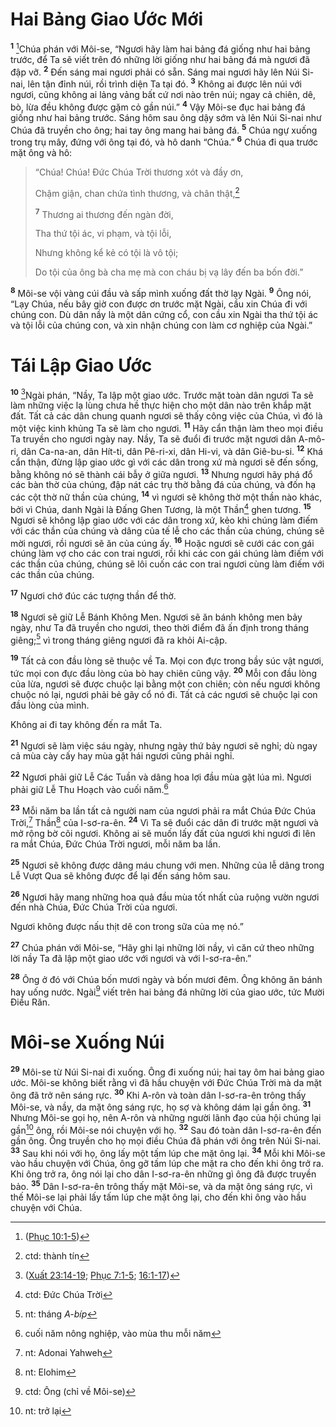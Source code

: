 # Hai Bảng Giao Ước Mới

<sup><b>1</b></sup> [^1@-7afe791c-0dfb-41df-ad7a-d05877d13095]Chúa phán với Môi-se, “Ngươi hãy làm hai bảng đá giống như hai bảng trước, để Ta sẽ viết trên đó những lời giống như hai bảng đá mà ngươi đã đập vỡ. <sup><b>2</b></sup> Ðến sáng mai ngươi phải có sẵn. Sáng mai ngươi hãy lên Núi Si-nai, lên tận đỉnh núi, rồi trình diện Ta tại đó. <sup><b>3</b></sup> Không ai được lên núi với ngươi, cũng không ai lảng vảng bất cứ nơi nào trên núi; ngay cả chiên, dê, bò, lừa đều không được gặm cỏ gần núi.” <sup><b>4</b></sup> Vậy Môi-se đục hai bảng đá giống như hai bảng trước. Sáng hôm sau ông dậy sớm và lên Núi Si-nai như Chúa đã truyền cho ông; hai tay ông mang hai bảng đá. <sup><b>5</b></sup> Chúa ngự xuống trong trụ mây, đứng với ông tại đó, và hô danh “Chúa.” <sup><b>6</b></sup> Chúa đi qua trước mặt ông và hô:

> “Chúa! Chúa! Ðức Chúa Trời thương xót và đầy ơn,
>
> Chậm giận, chan chứa tình thương, và chân thật,[^1-7afe791c-0dfb-41df-ad7a-d05877d13095]
>
> <sup><b>7</b></sup> Thương ai thương đến ngàn đời,
>
> Tha thứ tội ác, vi phạm, và tội lỗi,
>
> Nhưng không kể kẻ có tội là vô tội;
>
> Do tội của ông bà cha mẹ mà con cháu bị vạ lây đến ba bốn đời.”

<sup><b>8</b></sup> Môi-se vội vàng cúi đầu và sấp mình xuống đất thờ lạy Ngài. <sup><b>9</b></sup> Ông nói, “Lạy Chúa, nếu bây giờ con được ơn trước mặt Ngài, cầu xin Chúa đi với chúng con. Dù dân nầy là một dân cứng cổ, con cầu xin Ngài tha thứ tội ác và tội lỗi của chúng con, và xin nhận chúng con làm cơ nghiệp của Ngài.”

# Tái Lập Giao Ước

<sup><b>10</b></sup> [^2@-7afe791c-0dfb-41df-ad7a-d05877d13095]Ngài phán, “Nầy, Ta lập một giao ước. Trước mặt toàn dân ngươi Ta sẽ làm những việc lạ lùng chưa hề thực hiện cho một dân nào trên khắp mặt đất. Tất cả các dân chung quanh ngươi sẽ thấy công việc của Chúa, vì đó là một việc kinh khủng Ta sẽ làm cho ngươi. <sup><b>11</b></sup> Hãy cẩn thận làm theo mọi điều Ta truyền cho ngươi ngày nay. Nầy, Ta sẽ đuổi đi trước mặt ngươi dân A-mô-ri, dân Ca-na-an, dân Hít-ti, dân Pê-ri-xi, dân Hi-vi, và dân Giê-bu-si. <sup><b>12</b></sup> Khá cẩn thận, đừng lập giao ước gì với các dân trong xứ mà ngươi sẽ đến sống, bằng không nó sẽ thành cái bẫy ở giữa ngươi. <sup><b>13</b></sup> Nhưng ngươi hãy phá đổ các bàn thờ của chúng, đập nát các trụ thờ bằng đá của chúng, và đốn hạ các cột thờ nữ thần của chúng, <sup><b>14</b></sup> vì ngươi sẽ không thờ một thần nào khác, bởi vì Chúa, danh Ngài là Ðấng Ghen Tương, là một Thần[^2-7afe791c-0dfb-41df-ad7a-d05877d13095] ghen tương. <sup><b>15</b></sup> Ngươi sẽ không lập giao ước với các dân trong xứ, kẻo khi chúng làm điếm với các thần của chúng và dâng của tế lễ cho các thần của chúng, chúng sẽ mời ngươi, rồi ngươi sẽ ăn của cúng ấy. <sup><b>16</b></sup> Hoặc ngươi sẽ cưới các con gái chúng làm vợ cho các con trai ngươi, rồi khi các con gái chúng làm điếm với các thần của chúng, chúng sẽ lôi cuốn các con trai ngươi cùng làm điếm với các thần của chúng.

<sup><b>17</b></sup> Ngươi chớ đúc các tượng thần để thờ.

<sup><b>18</b></sup> Ngươi sẽ giữ Lễ Bánh Không Men. Ngươi sẽ ăn bánh không men bảy ngày, như Ta đã truyền cho ngươi, theo thời điểm đã ấn định trong tháng giêng;[^3-7afe791c-0dfb-41df-ad7a-d05877d13095] vì trong tháng giêng ngươi đã ra khỏi Ai-cập.

<sup><b>19</b></sup> Tất cả con đầu lòng sẽ thuộc về Ta. Mọi con đực trong bầy súc vật ngươi, tức mọi con đực đầu lòng của bò hay chiên cũng vậy. <sup><b>20</b></sup> Mỗi con đầu lòng của lừa, ngươi sẽ được chuộc lại bằng một con chiên; còn nếu ngươi không chuộc nó lại, ngươi phải bẻ gãy cổ nó đi. Tất cả các ngươi sẽ chuộc lại con đầu lòng của mình.

Không ai đi tay không đến ra mắt Ta.

<sup><b>21</b></sup> Ngươi sẽ làm việc sáu ngày, nhưng ngày thứ bảy ngươi sẽ nghỉ; dù ngay cả mùa cày cấy hay mùa gặt hái ngươi cũng phải nghỉ.

<sup><b>22</b></sup> Ngươi phải giữ Lễ Các Tuần và dâng hoa lợi đầu mùa gặt lúa mì. Ngươi phải giữ Lễ Thu Hoạch vào cuối năm.[^4-7afe791c-0dfb-41df-ad7a-d05877d13095]

<sup><b>23</b></sup> Mỗi năm ba lần tất cả người nam của ngươi phải ra mắt Chúa Ðức Chúa Trời,[^5-7afe791c-0dfb-41df-ad7a-d05877d13095] Thần[^6-7afe791c-0dfb-41df-ad7a-d05877d13095] của I-sơ-ra-ên. <sup><b>24</b></sup> Vì Ta sẽ đuổi các dân đi trước mặt ngươi và mở rộng bờ cõi ngươi. Không ai sẽ muốn lấy đất của ngươi khi ngươi đi lên ra mắt Chúa, Ðức Chúa Trời ngươi, mỗi năm ba lần.

<sup><b>25</b></sup> Ngươi sẽ không được dâng máu chung với men. Những của lễ dâng trong Lễ Vượt Qua sẽ không được để lại đến sáng hôm sau.

<sup><b>26</b></sup> Ngươi hãy mang những hoa quả đầu mùa tốt nhất của ruộng vườn ngươi đến nhà Chúa, Ðức Chúa Trời của ngươi.

Ngươi không được nấu thịt dê con trong sữa của mẹ nó.”

<sup><b>27</b></sup> Chúa phán với Môi-se, “Hãy ghi lại những lời nầy, vì căn cứ theo những lời nầy Ta đã lập một giao ước với ngươi và với I-sơ-ra-ên.”

<sup><b>28</b></sup> Ông ở đó với Chúa bốn mươi ngày và bốn mươi đêm. Ông không ăn bánh hay uống nước. Ngài[^7-7afe791c-0dfb-41df-ad7a-d05877d13095] viết trên hai bảng đá những lời của giao ước, tức Mười Ðiều Răn.

# Môi-se Xuống Núi

<sup><b>29</b></sup> Môi-se từ Núi Si-nai đi xuống. Ông đi xuống núi; hai tay ôm hai bảng giao ước. Môi-se không biết rằng vì đã hầu chuyện với Ðức Chúa Trời mà da mặt ông đã trở nên sáng rực. <sup><b>30</b></sup> Khi A-rôn và toàn dân I-sơ-ra-ên trông thấy Môi-se, và nầy, da mặt ông sáng rực, họ sợ và không dám lại gần ông. <sup><b>31</b></sup> Nhưng Môi-se gọi họ, nên A-rôn và những người lãnh đạo của hội chúng lại gần[^8-7afe791c-0dfb-41df-ad7a-d05877d13095] ông, rồi Môi-se nói chuyện với họ. <sup><b>32</b></sup> Sau đó toàn dân I-sơ-ra-ên đến gần ông. Ông truyền cho họ mọi điều Chúa đã phán với ông trên Núi Si-nai. <sup><b>33</b></sup> Sau khi nói với họ, ông lấy một tấm lúp che mặt ông lại. <sup><b>34</b></sup> Mỗi khi Môi-se vào hầu chuyện với Chúa, ông gỡ tấm lúp che mặt ra cho đến khi ông trở ra. Khi ông trở ra, ông nói lại cho dân I-sơ-ra-ên những gì ông đã được truyền bảo. <sup><b>35</b></sup> Dân I-sơ-ra-ên trông thấy mặt Môi-se, và da mặt ông sáng rực, vì thế Môi-se lại phải lấy tấm lúp che mặt ông lại, cho đến khi ông vào hầu chuyện với Chúa.

[^1-7afe791c-0dfb-41df-ad7a-d05877d13095]: ctd: thành tín

[^2-7afe791c-0dfb-41df-ad7a-d05877d13095]: ctd: Ðức Chúa Trời

[^3-7afe791c-0dfb-41df-ad7a-d05877d13095]: nt: tháng _A-bíp_

[^4-7afe791c-0dfb-41df-ad7a-d05877d13095]: cuối năm nông nghiệp, vào mùa thu mỗi năm

[^5-7afe791c-0dfb-41df-ad7a-d05877d13095]: nt: Adonai Yahweh

[^6-7afe791c-0dfb-41df-ad7a-d05877d13095]: nt: Elohim

[^7-7afe791c-0dfb-41df-ad7a-d05877d13095]: ctd: Ông (chỉ về Môi-se)

[^8-7afe791c-0dfb-41df-ad7a-d05877d13095]: nt: trở lại

[^1@-7afe791c-0dfb-41df-ad7a-d05877d13095]: ([Phục 10:1-5](/passage/?search=Deut.10.1-Deut.10.5&version=BD2011))

[^2@-7afe791c-0dfb-41df-ad7a-d05877d13095]: ([Xuất 23:14-19](/passage/?search=Exod.23.14-Exod.23.19&version=BD2011); [Phục 7:1-5](/passage/?search=Deut.7.1-Deut.7.5&version=BD2011); [16:1-17](/passage/?search=Deut.16.1-Deut.16.17&version=BD2011))
